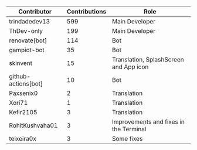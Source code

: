 | Contributor | Contributions | Role |
| ------------ | -------------- | ---- |
| trindadedev13 | 599 | Main Developer |
| ThDev-only | 199 | Main Developer |
| renovate[bot] | 114 | Bot |
| gampiot-bot | 35 | Bot |
| skinvent | 15 | Translation, SplashScreen and App icon |
| github-actions[bot] | 10 | Bot |
| Paxsenix0 | 2 | Translation |
| Xori71 | 1 | Translation |
| Kefir2105 | 3 | Translation |
| RohitKushvaha01 | 3 | Improvements and fixes in the Terminal |
| teixeira0x | 3 | Some fixes |
